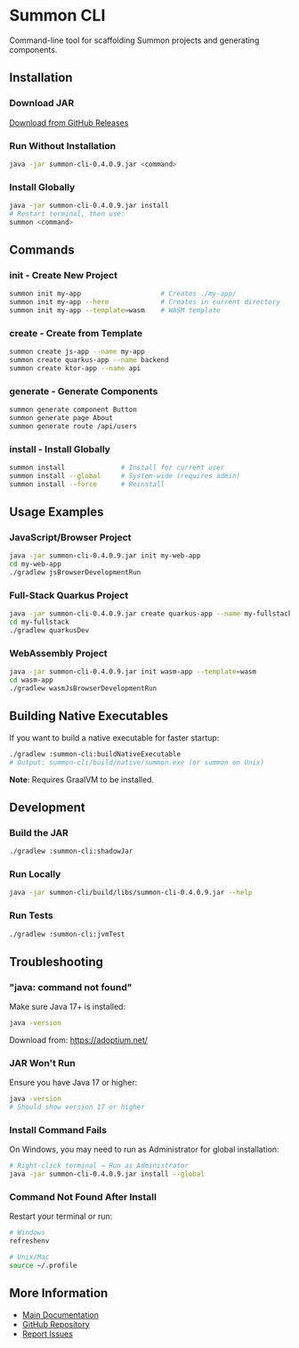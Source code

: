 # Summon CLI

Command-line tool for scaffolding Summon projects and generating components.

## Installation

### Download JAR

[Download from GitHub Releases](https://github.com/codeyousef/summon/releases)

### Run Without Installation

```bash
java -jar summon-cli-0.4.0.9.jar <command>
```

### Install Globally

```bash
java -jar summon-cli-0.4.0.9.jar install
# Restart terminal, then use:
summon <command>
```

## Commands

### init - Create New Project

```bash
summon init my-app                    # Creates ./my-app/
summon init my-app --here             # Creates in current directory  
summon init my-app --template=wasm    # WASM template
```

### create - Create from Template

```bash
summon create js-app --name my-app
summon create quarkus-app --name backend
summon create ktor-app --name api
```

### generate - Generate Components

```bash
summon generate component Button
summon generate page About
summon generate route /api/users
```

### install - Install Globally

```bash
summon install              # Install for current user
summon install --global     # System-wide (requires admin)
summon install --force      # Reinstall
```

## Usage Examples

### JavaScript/Browser Project

```bash
java -jar summon-cli-0.4.0.9.jar init my-web-app
cd my-web-app
./gradlew jsBrowserDevelopmentRun
```

### Full-Stack Quarkus Project

```bash
java -jar summon-cli-0.4.0.9.jar create quarkus-app --name my-fullstack
cd my-fullstack
./gradlew quarkusDev
```

### WebAssembly Project

```bash
java -jar summon-cli-0.4.0.9.jar init wasm-app --template=wasm
cd wasm-app
./gradlew wasmJsBrowserDevelopmentRun
```

## Building Native Executables

If you want to build a native executable for faster startup:

```bash
./gradlew :summon-cli:buildNativeExecutable
# Output: summon-cli/build/native/summon.exe (or summon on Unix)
```

**Note**: Requires GraalVM to be installed.

## Development

### Build the JAR

```bash
./gradlew :summon-cli:shadowJar
```

### Run Locally

```bash
java -jar summon-cli/build/libs/summon-cli-0.4.0.9.jar --help
```

### Run Tests

```bash
./gradlew :summon-cli:jvmTest
```

## Troubleshooting

### "java: command not found"

Make sure Java 17+ is installed:
```bash
java -version
```

Download from: https://adoptium.net/

### JAR Won't Run

Ensure you have Java 17 or higher:
```bash
java -version
# Should show version 17 or higher
```

### Install Command Fails

On Windows, you may need to run as Administrator for global installation:
```bash
# Right-click terminal → Run as Administrator
java -jar summon-cli-0.4.0.9.jar install --global
```

### Command Not Found After Install

Restart your terminal or run:
```bash
# Windows
refreshenv

# Unix/Mac
source ~/.profile
```

## More Information

- [Main Documentation](../README.md)
- [GitHub Repository](https://github.com/codeyousef/summon)
- [Report Issues](https://github.com/codeyousef/summon/issues)
